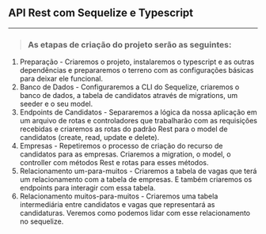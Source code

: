 ## API Rest com Sequelize e Typescript
---
> ### As etapas de criação do projeto serão as seguintes:

1. Preparação - Criaremos o projeto, instalaremos o typescript e as outras dependências e prepararemos o terreno com as configurações básicas para deixar ele funcional.
2. Banco de Dados - Configuraremos a CLI do Sequelize, criaremos o banco de dados, a tabela de candidatos através de migrations, um seeder e o seu model.
3. Endpoints de Candidatos - Separaremos a lógica da nossa aplicação em um arquivo de rotas e controladores que trabalharão com as requisições recebidas e criaremos as rotas do padrão Rest para o model de candidatos (create, read, update e delete).
4. Empresas - Repetiremos o processo de criação do recurso de candidatos para as empresas. Criaremos a migration, o model, o controller com métodos Rest e rotas para esses métodos.
5. Relacionamento um-para-muitos - Criaremos a tabela de vagas que terá um relacionamento com a tabela de empresas. E também criaremos os endpoints para interagir com essa tabela.
6. Relacionamento muitos-para-muitos - Criaremos uma tabela intermediária entre candidatos e vagas que representará as candidaturas. Veremos como podemos lidar com esse relacionamento no sequelize.
